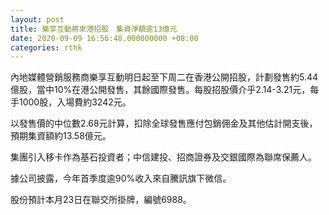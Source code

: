 ```yaml
---
layout: post
title: 樂享互動將來港招股　集資淨額逾13億元
date: 2020-09-09 16:56:48.000000000 +08:00
categories: rthk
---
```


內地媒體營銷服務商樂享互動明日起至下周二在香港公開招股，計劃發售約5.44億股，當中10%在港公開發售，其餘國際發售。每股招股價介乎2.14-3.21元，每手1000股，入場費約3242元。

以發售價的中位數2.68元計算，扣除全球發售應付包銷佣金及其他估計開支後，預期集資額約13.58億元。

集團引入移卡作為基石投資者；中信建投、招商證券及交銀國際為聯席保薦人。

據公司披露，今年首季度逾90%收入來自騰訊旗下微信。

股份預計本月23日在聯交所掛牌，編號6988。
